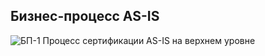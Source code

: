 ## Бизнес-процесс AS-IS
![БП-1 Процесс сертификации AS-IS на верхнем уровне](business-processes-as-is/BP-1-AS-IS.png)